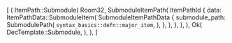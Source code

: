 [
    (
        ItemPath::Submodule(
            Room32,
            SubmoduleItemPath(
                ItemPathId {
                    data: ItemPathData::SubmoduleItem(
                        SubmoduleItemPathData {
                            submodule_path: SubmodulePath(
                                `syntax_basics::defn::major_item`,
                            ),
                        },
                    ),
                },
            ),
        ),
        Ok(
            DecTemplate::Submodule,
        ),
    ),
]